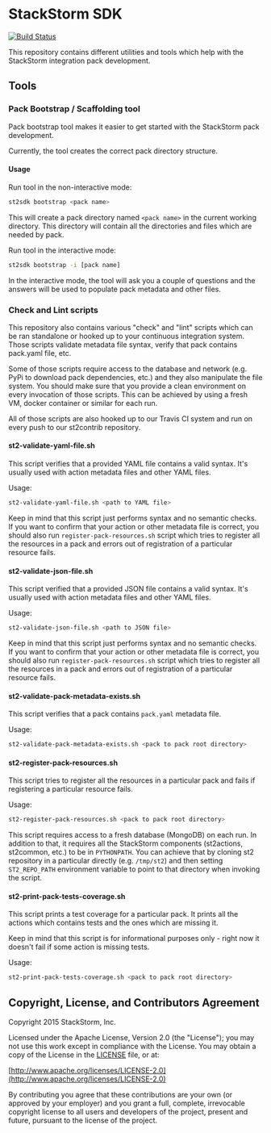 # StackStorm SDK

[![Build Status](https://travis-ci.org/StackStorm/st2sdk.svg)](https://travis-ci.org/StackStorm/st2sdk)

This repository contains different utilities and tools which help with the
StackStorm integration pack development.

## Tools

### Pack Bootstrap / Scaffolding tool

Pack bootstrap tool makes it easier to get started with the StackStorm pack
development.

Currently, the tool creates the correct pack directory structure.

#### Usage

Run tool in the non-interactive mode:

```bash
st2sdk bootstrap <pack name>
```

This will create a pack directory named ``<pack name>`` in the current
working directory. This directory will contain all the directories and files
which are needed by pack.

Run tool in the interactive mode:

```bash
st2sdk bootstrap -i [pack name]
```

In the interactive mode, the tool will ask you a couple of questions and the
answers will be used to populate pack metadata and other files.

### Check and Lint scripts

This repository also contains various "check" and "lint" scripts which can be
ran standalone or hooked up to your continuous integration system. Those
scripts validate metadata file syntax, verify that pack contains pack.yaml
file, etc.

Some of those scripts require access to the database and network (e.g. PyPi to
download pack dependencies, etc.) and they also manipulate the file system.
You should make sure that you provide a clean environment on every invocation
of those scripts. This can be achieved by using a fresh VM, docker container
or similar for each run.

All of those scripts are also hooked up to our Travis CI system and run on
every push to our st2contrib repository.

#### st2-validate-yaml-file.sh

This script verifies that a provided YAML file contains a valid syntax. It's
usually used with action metadata files and other YAML files.

Usage:

```bash
st2-validate-yaml-file.sh <path to YAML file>
```

Keep in mind that this script just performs syntax and no semantic checks. If
you want to confirm that your action or other metadata file is correct, you
should also run ``register-pack-resources.sh`` script which tries to register
all the resources in a pack and errors out of registration of a particular
resource fails.

#### st2-validate-json-file.sh

This script verified that a provided JSON file contains a valid syntax. It's
usually used with action metadata files and other YAML files.

Usage:

```bash
st2-validate-json-file.sh <path to JSON file>
```

Keep in mind that this script just performs syntax and no semantic checks. If
you want to confirm that your action or other metadata file is correct, you
should also run ``register-pack-resources.sh`` script which tries to register
all the resources in a pack and errors out of registration of a particular
resource fails.

#### st2-validate-pack-metadata-exists.sh

This script verifies that a pack contains ``pack.yaml`` metadata file.

Usage:

```bash
st2-validate-pack-metadata-exists.sh <pack to pack root directory>
```

#### st2-register-pack-resources.sh

This script tries to register all the resources in a particular pack and fails
if registering a particular resource fails.

Usage:

```bash
st2-register-pack-resources.sh <pack to pack root directory>
```

This script requires access to a fresh database (MongoDB) on each run. In
addition to that, it requires all the StackStorm components (st2actions,
st2common, etc.) to be in ``PYTHONPATH``. You can achieve that by cloning st2
repository in a particular directly (e.g. ``/tmp/st2``) and then setting
``ST2_REPO_PATH`` environment variable to point to that directory when invoking
the script.

#### st2-print-pack-tests-coverage.sh

This script prints a test coverage for a particular pack. It prints all the
actions which contains tests and the ones which are missing it.

Keep in mind that this script is for informational purposes only - right now
it doesn't fail if some action is missing tests.

Usage:

```bash
st2-print-pack-tests-coverage.sh <pack to pack root directory>
```

## Copyright, License, and Contributors Agreement

Copyright 2015 StackStorm, Inc.

Licensed under the Apache License, Version 2.0 (the "License"); you may not use
this work except in compliance with the License. You may obtain a copy of the
License in the [LICENSE](LICENSE) file, or at:

[http://www.apache.org/licenses/LICENSE-2.0](http://www.apache.org/licenses/LICENSE-2.0)

By contributing you agree that these contributions are your own (or approved by
your employer) and you grant a full, complete, irrevocable copyright license to
all users and developers of the project, present and future, pursuant to the
license of the project.
